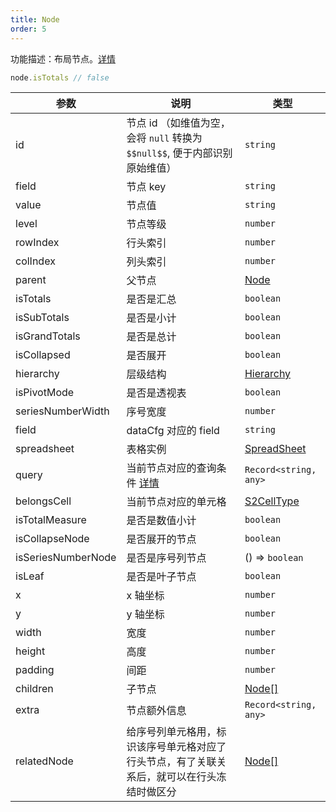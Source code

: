 ```yaml
---
title: Node
order: 5
---
```


功能描述：布局节点。[详情](https://github.com/antvis/S2/blob/next/packages/s2-core/src/facet/layout/node.ts)

```ts
node.isTotals // false
```

| 参数 | 说明 | 类型 |
| --- | --- | --- |
| id | 节点 id （如维值为空，会将 `null` 转换为 `$$null$$`, 便于内部识别原始维值） | `string` |
| field | 节点 key | `string` |
| value | 节点值 | `string` |
| level | 节点等级 | `number` |
| rowIndex | 行头索引 | `number` |
| colIndex | 列头索引 | `number` |
| parent | 父节点 | [Node](/api/basic-class/node) |
| isTotals | 是否是汇总 | `boolean` |
| isSubTotals | 是否是小计 | `boolean` |
| isGrandTotals | 是否是总计 | `boolean` |
| isCollapsed | 是否展开 | `boolean` |
| hierarchy | 层级结构 | [Hierarchy](/api/basic-class/hierarchy) |
| isPivotMode | 是否是透视表 | `boolean` |
| seriesNumberWidth | 序号宽度 | `number` |
| field | dataCfg 对应的 field | `string` |
| spreadsheet | 表格实例 | [SpreadSheet](/api/basic-class/spreadsheet)  |
| query | 当前节点对应的查询条件 [详情](/manual/advanced/get-cell-data) | `Record<string, any>` |
| belongsCell | 当前节点对应的单元格 | [S2CellType](/api/basic-class/base-cell)  |
| isTotalMeasure | 是否是数值小计 | `boolean` |
| isCollapseNode | 是否展开的节点 | `boolean` |
| isSeriesNumberNode | 是否是序号列节点 | () => `boolean` |
| isLeaf | 是否是叶子节点 | `boolean` |
| x | x 轴坐标 | `number` |
| y | y 轴坐标 | `number` |
| width | 宽度 | `number` |
| height | 高度 | `number` |
| padding | 间距 | `number` |
| children | 子节点 | [Node[]](/api/basic-class/node)  |
| extra | 节点额外信息 | `Record<string, any>` |
| relatedNode | 给序号列单元格用，标识该序号单元格对应了行头节点，有了关联关系后，就可以在行头冻结时做区分 | [Node[]](/api/basic-class/node)  |
